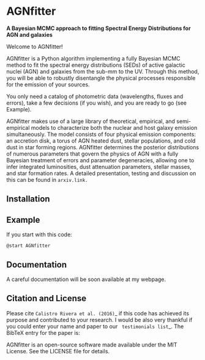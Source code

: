 AGNfitter
========
**A Bayesian MCMC approach to fitting Spectral Energy Distributions for AGN and galaxies**

Welcome to AGNfitter! 

AGNfitter is a Python algorithm implementing a fully Bayesian MCMC method to fit the spectral energy distributions (SEDs) of active galactic nuclei (AGN) and galaxies from the sub-mm to the UV.
Through this method, you will be able to robustly disentangle the physical processes responsible for the emission of your sources.

You only need a catalog of photometric data (wavelengths, fluxes and errors), take a few decisions (if you wish), and you are ready to go (see Example).

AGNfitter makes use of a large library of theoretical, empirical, and semi-empirical models to characterize both the nuclear and host galaxy emission simultaneously. The model consists of four physical emission components: an accretion disk, a torus of AGN heated dust, stellar populations, and cold dust in star forming regions. AGNfitter determines the posterior distributions of numerous parameters that govern the physics of AGN with a fully Bayesian treatment of errors and parameter degeneracies, allowing one to infer integrated luminosities, dust attenuation parameters, stellar masses, and star formation rates. A detailed presentation, testing and discussion on this can be found in `arxiv.link.`

Installation
----------------

Example
----------------
If you start with this code:

    @start AGNfitter
    
    

Documentation
----------------
A careful documentation will be soon available at my webpage.

Citation and License
----------------
Please cite `Calistro Rivera et al. (2016)`_ if this code has achieved its purpose and contributed to your
research. I would be also very thankful if you could enter your name and paper to our ` testimonials list`_.
The BibTeX entry for the paper is:


AGNfitter is an open-source software made available under the MIT License. See
the LICENSE file for details.
